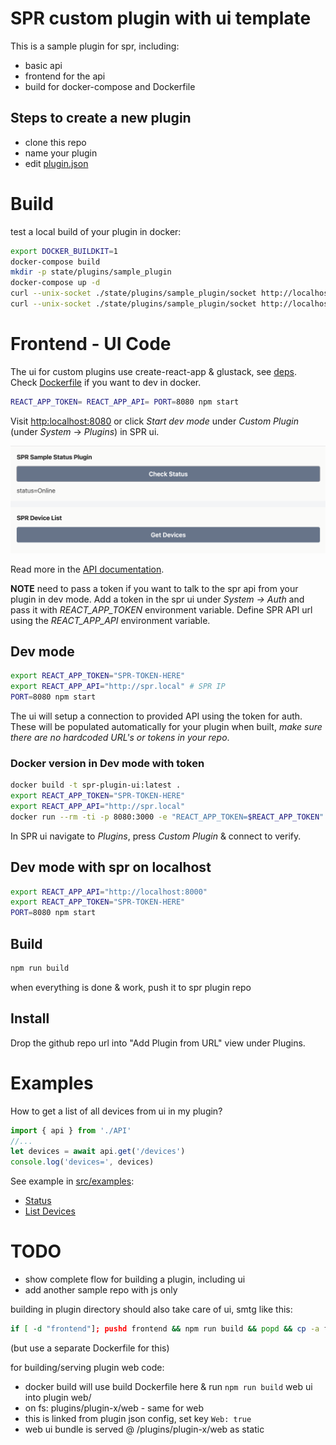 # SPR custom plugin with ui template

This is a sample plugin for spr, including:

- basic api
- frontend for the api
- build for docker-compose and Dockerfile

## Steps to create a new plugin

- clone this repo
- name your plugin
- edit [plugin.json](plugin.json)

# Build

test a local build of your plugin in docker:

```sh
export DOCKER_BUILDKIT=1
docker-compose build
mkdir -p state/plugins/sample_plugin
docker-compose up -d
curl --unix-socket ./state/plugins/sample_plugin/socket http://localhost/test
curl --unix-socket ./state/plugins/sample_plugin/socket http://localhost/index.html
```

# Frontend - UI Code

The ui for custom plugins use create-react-app & glustack, see [deps](package.json#L5).
Check [Dockerfile](Dockerfile) if you want to dev in docker.

```sh
REACT_APP_TOKEN= REACT_APP_API= PORT=8080 npm start
```

Visit [http:localhost:8080](http:localhost:8080) or click _Start dev mode_ under _Custom Plugin_ (under _System_ -> _Plugins_) in SPR ui.

![image](frontend/public/screenshot.png)

Read more in the [API documentation](https://www.supernetworks.org/pages/api/0).

**NOTE** need to pass a token if you want to talk to the spr api from your plugin in dev mode.
Add a token in the spr ui under _System -> Auth_ and pass it with _REACT_APP_TOKEN_ environment variable.
Define SPR API url using the _REACT_APP_API_ environment variable.

## Dev mode

```sh
export REACT_APP_TOKEN="SPR-TOKEN-HERE"
export REACT_APP_API="http://spr.local" # SPR IP
PORT=8080 npm start
```

The ui will setup a connection to provided API using the token for auth. These will be populated automatically for your plugin when built, _make sure there are no hardcoded URL's or tokens in your repo_.

### Docker version in Dev mode with token

```sh
docker build -t spr-plugin-ui:latest .
export REACT_APP_TOKEN="SPR-TOKEN-HERE"
export REACT_APP_API="http://spr.local"
docker run --rm -ti -p 8080:3000 -e "REACT_APP_TOKEN=$REACT_APP_TOKEN" spr-plugin-ui
```

In SPR ui navigate to _Plugins_, press _Custom Plugin_ & connect to verify.

## Dev mode with spr on localhost

```sh
export REACT_APP_API="http://localhost:8000"
export REACT_APP_TOKEN="SPR-TOKEN-HERE"
PORT=8080 npm start
```

## Build

```sh
npm run build
```

when everything is done & work, push it to spr plugin repo

## Install

Drop the github repo url into "Add Plugin from URL" view under Plugins.

# Examples

How to get a list of all devices from ui in my plugin?

```js
import { api } from './API'
//...
let devices = await api.get('/devices')
console.log('devices=', devices)
```

See example in [src/examples](src/examples/):

- [Status](src/examples/Status.js)
- [List Devices](src/examples/Devices.js)

# TODO

- show complete flow for building a plugin, including ui
- add another sample repo with js only

building in plugin directory should also take care of ui, smtg like this:

```bash
if [ -d "frontend"]; pushd frontend && npm run build && popd && cp -a frontend/build web; fi
```

(but use a separate Dockerfile for this)

for building/serving plugin web code:

- docker build will use build Dockerfile here & run `npm run build` web ui into plugin web/
- on fs: plugins/plugin-x/web - same for web
- this is linked from plugin json config, set key `Web: true`
- web ui bundle is served @ /plugins/plugin-x/web as static
